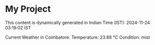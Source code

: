 # My Project

This content is dynamically generated in Indian Time (IST): 2024-11-24 03:19:02 IST


Current Weather in Coimbatore:
Temperature: 23.88 °C
Condition: mist
